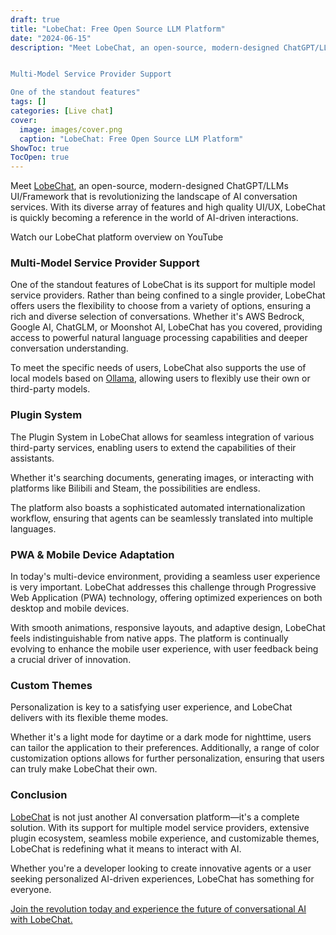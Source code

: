 ```yaml
---
draft: true
title: "LobeChat: Free Open Source LLM Platform"
date: "2024-06-15"
description: "Meet LobeChat, an open-source, modern-designed ChatGPT/LLMs UI/Framework that is revolutionizing the landscape of AI conversation services. With its diverse array of features and high quality UI/UX, LobeChat is quickly becoming a reference in the world of AI-driven interactions.


Multi-Model Service Provider Support

One of the standout features"
tags: []
categories: [Live chat]
cover:
  image: images/cover.png
  caption: "LobeChat: Free Open Source LLM Platform"
ShowToc: true
TocOpen: true
---
```



Meet [LobeChat](https://elest.io/open-source/lobechat?ref=blog.elest.io), an open\-source, modern\-designed ChatGPT/LLMs UI/Framework that is revolutionizing the landscape of AI conversation services. With its diverse array of features and high quality UI/UX, LobeChat is quickly becoming a reference in the world of AI\-driven interactions.



Watch our LobeChat platform overview on YouTube



### **Multi\-Model Service Provider Support**

One of the standout features of LobeChat is its support for multiple model service providers. Rather than being confined to a single provider, LobeChat offers users the flexibility to choose from a variety of options, ensuring a rich and diverse selection of conversations. Whether it's AWS Bedrock, Google AI, ChatGLM, or Moonshot AI, LobeChat has you covered, providing access to powerful natural language processing capabilities and deeper conversation understanding.

To meet the specific needs of users, LobeChat also supports the use of local models based on [Ollama](https://ollama.ai/?ref=blog.elest.io), allowing users to flexibly use their own or third\-party models.

### **Plugin System**

The Plugin System in LobeChat allows for seamless integration of various third\-party services, enabling users to extend the capabilities of their assistants. 

Whether it's searching documents, generating images, or interacting with platforms like Bilibili and Steam, the possibilities are endless. 

The platform also boasts a sophisticated automated internationalization workflow, ensuring that agents can be seamlessly translated into multiple languages.

### **PWA \& Mobile Device Adaptation**

In today's multi\-device environment, providing a seamless user experience is very important. LobeChat addresses this challenge through Progressive Web Application (PWA) technology, offering optimized experiences on both desktop and mobile devices. 

With smooth animations, responsive layouts, and adaptive design, LobeChat feels indistinguishable from native apps. The platform is continually evolving to enhance the mobile user experience, with user feedback being a crucial driver of innovation.

### **Custom Themes**

Personalization is key to a satisfying user experience, and LobeChat delivers with its flexible theme modes. 

Whether it's a light mode for daytime or a dark mode for nighttime, users can tailor the application to their preferences. Additionally, a range of color customization options allows for further personalization, ensuring that users can truly make LobeChat their own.

### **Conclusion**

[LobeChat](https://elest.io/open-source/lobechat?ref=blog.elest.io) is not just another AI conversation platform—it's a complete solution. With its support for multiple model service providers, extensive plugin ecosystem, seamless mobile experience, and customizable themes, LobeChat is redefining what it means to interact with AI. 

Whether you're a developer looking to create innovative agents or a user seeking personalized AI\-driven experiences, LobeChat has something for everyone. 

[Join the revolution today and experience the future of conversational AI with LobeChat.](https://elest.io/open-source/lobechat?ref=blog.elest.io)



